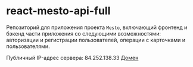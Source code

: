 # react-mesto-api-full
Репозиторий для приложения проекта `Mesto`, включающий фронтенд и бэкенд части приложения со следующими возможностями: авторизации и регистрации пользователей, операции с карточками и пользователями. 
  
Публичный IP-адрес сервера: 84.252.138.33
[Домен](https://felaw.mesto.nomoreparties.sbs)
